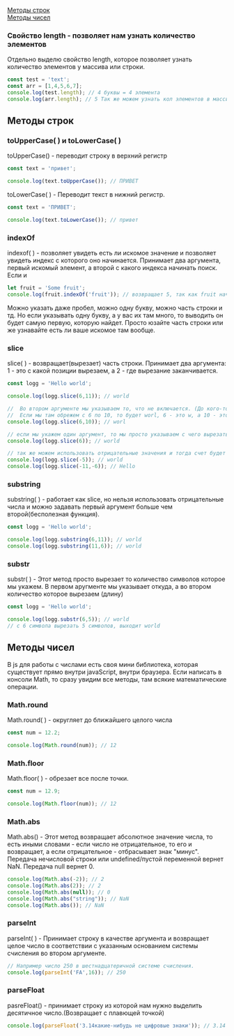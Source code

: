 [Методы строк](#Strings)<br>
[Методы чисел](#Numbers)<br>



### Свойство length - позволяет нам узнать количество элементов ###
Отдельно выделю свойство length, которое позволяет узнать количество элементов у массива или строки.
```javaScript
const test = 'text';
const arr = [1,4,5,6,7];
console.log(test.length); // 4 буквы = 4 элемента
console.log(arr.length); // 5 Так же можем узнать кол элементов в массиве
```
## <a name ='Strings'> Методы строк </a> ##


### toUpperCase( ) и toLowerCase( ) ###
toUpperCase() - переводит строку в верхний регистр
```javaScript
const text = 'привет';

console.log(text.toUpperCase()); // ПРИВЕТ
```
toLowerCase( ) - Переводит текст в нижний регистр.
```javaScript
const text = 'ПРИВЕТ';

console.log(text.toLowerCase()); // привет
```
### indexOf ###
indexof( ) - позволяет увидеть есть ли искомое значение и позволяет увидеть индекс с которого оно начинается. Принимает два аргумента, первый искомый элемент, а второй с какого индекса начинать поиск. Если и
```javaScript
let fruit = 'Some fruit';
console.log(fruit.indexOf('fruit')); // возвращает 5, так как fruit начинается с 5 индекса.
```
Можно указать даже пробел, можно одну букву, можно часть строки и тд. Но если указывать одну букву, а у вас их там много, то выводить он будет самую первую, которую найдет.
Просто юзайте часть строки или же узнавайте есть ли ваше искомое там вообще.

### slice ###
slice( ) - возвращает(вырезает) часть строки. Принимает два аргумента: 1 - это с какой позиции вырезаем, а 2 - где вырезание заканчивается.
```javaScript
const logg = 'Hello world';

console.log(logg.slice(6,11)); // world

//  Во втором аргументе мы указываем то, что не включается. (До кого-то момента, но не включая!)
//  Если мы там обрежем с 6 по 10, то будет worl, 6 - это w, а 10 - это d, но он не включает в себя d.
console.log(logg.slice(6,10)); // worl

// если мы укажем один аргумент, то мы просто указываем с чего вырезать и до конца
console.log(logg.slice(6)); // world

// так же можем использовать отрицательные значения и тогда счет будет начинаться с конца строки
console.log(logg.slice(-5)); // world
console.log(logg.slice(-11,-6)); // Hello
```

### substring ###
substring( ) - работает как slice, но нельзя использовать отрицательные числа и можно задавать первый аргумент больше чем второй(бесполезная функция).
```javaScript
const logg = 'Hello world';

console.log(logg.substring(6,11)); // world
console.log(logg.substring(11,6)); // world
```

### substr ###
substr( ) - Этот метод просто вырезает то количество символов которое мы укажем. В первом аругменте мы указывает откуда, а во втором количество которое вырезаем (длину)
```javaScript
const logg = 'Hello world';

console.log(logg.substr(6,5)); // world
// с 6 символа вырезать 5 символов, выходит world
```





## <a name ='Numbers'> Методы чисел </a>
В js для работы с числами есть своя мини библиотека, которая существует прямо внутри javaScript, внутри браузера.
Если написать в консоли Math, то сразу увидим все методы, там всякие математические операции.<br>
### Math.round ###
Math.round( ) - округляет до ближайшего целого числа
```javaScript
const num = 12.2;

console.log(Math.round(num)); // 12
```

### Math.floor ###
Math.floor( ) - обрезает все после точки.
```javaScript
const num = 12.9;

console.log(Math.floor(num)); // 12
```
### Math.abs ###
Math.abs() - Этот метод возвращает абсолютное значение числа, то есть иными словами - если число не отрицательное,
то его и возвращает, а если отрицательное - отбрасывает знак "минус".
Передача нечисловой строки или undefined/пустой переменной вернет NaN. Передача null вернет 0.
 ```javaScript
console.log(Math.abs(-2)); // 2
console.log(Math.abs(2)); // 2
console.log(Math.abs(null)); // 0
console.log(Math.abs("string")); // NaN
console.log(Math.abs()); // NaN
```
### parseInt ###
parseInt( ) - Принимает строку в качестве аргумента и возвращает целое число в соответствии с указанным основанием системы счисления во втором аргументе.
```javaScript
// Например число 250 в шестнадцатеричной системе счисления.
console.log(parseInt('FA',16)); // 250
```
### parseFloat ###
pasreFloat() - принимает строку из которой нам нужно выделить десятичное число.(Возвращает с плавющей точкой)
```javaScript
console.log(parseFloat('3.14какие-нибудь не цифровые знаки')); // 3.14
```
